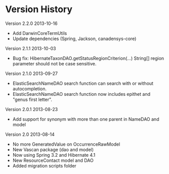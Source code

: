Version History
===============
Version 2.2.0 2013-10-16
* Add DarwinCoreTermUtils
* Update dependencies (Spring, Jackson, canadensys-core)

Version 2.1.1 2013-10-03
* Bug fix: HibernateTaxonDAO.getStatusRegionCriterion(...) String[] region parameter should not be case sensitive.

Version 2.1.0 2013-09-27
* ElasticSearchNameDAO search function can search with or without autocompletion.
* ElasticSearchNameDAO search function now includes epithet and "genus first letter".

Version 2.0.1 2013-08-23
* Add support for synonym with more than one parent in NameDAO and model

Version 2.0 2013-08-14
* No more GeneratedValue on OccurrenceRawModel
* New Vascan package (dao and model)
* Now using Spring 3.2 and Hibernate 4.1
* New ResourceContact model and DAO
* Added migration scripts folder
